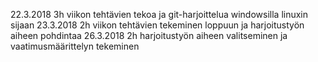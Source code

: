 22.3.2018 3h viikon tehtävien tekoa ja git-harjoittelua windowsilla linuxin sijaan
23.3.2018 2h viikon tehtävien tekeminen loppuun ja harjoitustyön aiheen pohdintaa
26.3.2018 2h harjoitustyön aiheen valitseminen ja vaatimusmäärittelyn tekeminen
